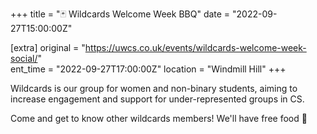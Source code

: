 +++
title = "🃏 Wildcards Welcome Week BBQ"
date = "2022-09-27T15:00:00Z"

[extra]
original = "https://uwcs.co.uk/events/wildcards-welcome-week-social/"    
ent_time = "2022-09-27T17:00:00Z"
location = "Windmill Hill"
+++

Wildcards is our group for women and non-binary students, aiming to increase engagement and support for under-represented groups in CS.  
  
Come and get to know other wildcards members\! We'll have free food 🍔

